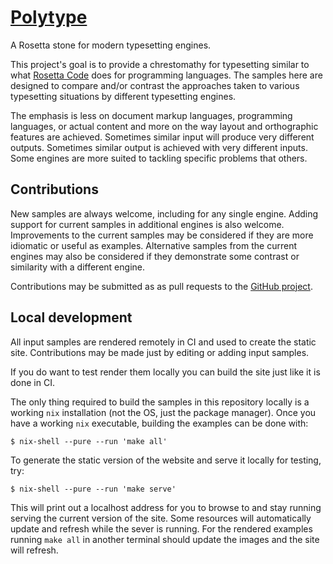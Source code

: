 # [Polytype](https://alerque.github.io/polytype)

A Rosetta stone for modern typesetting engines.


This project's goal is to provide a chrestomathy for typesetting similar to what [Rosetta Code][rosettacode] does for programming languages.
The samples here are designed to compare and/or contrast the approaches taken to various typesetting situations by different typesetting engines.
 
The emphasis is less on document markup languages, programming languages, or actual content and more on the way layout and orthographic features are achieved.
Sometimes similar input will produce very different outputs.
Sometimes similar output is achieved with very different inputs.
Some engines are more suited to tackling specific problems that others.

## Contributions

New samples are always welcome, including for any single engine.
Adding support for current samples in additional engines is also welcome.
Improvements to the current samples may be considered if they are more idiomatic or useful as examples.
Alternative samples from the current engines may also be considered if they demonstrate some contrast or similarity with a different engine.

Contributions may be submitted as as pull requests to the [GitHub project][gh].

## Local development

All input samples are rendered remotely in CI and used to create the static site.
Contributions may be made just by editing or adding input samples.

If you do want to test render them locally you can build the site just like it is done in CI.

The only thing required to build the samples in this repository locally is a working `nix` installation (not the OS, just the package manager).
Once you have a working `nix` executable, building the examples can be done with:

```console
$ nix-shell --pure --run 'make all'
```

To generate the static version of the website and serve it locally for testing, try:

```console
$ nix-shell --pure --run 'make serve'
```

This will print out a localhost address for you to browse to and stay running serving the current version of the site.
Some resources will automatically update and refresh while the sever is running.
For the rendered examples running `make all` in another terminal should update the images and the site will refresh.

  [gh]: https://github.com/alerque/polytype
  [rosettacode]: https://rosettacode.org/wiki/Rosetta_Code
